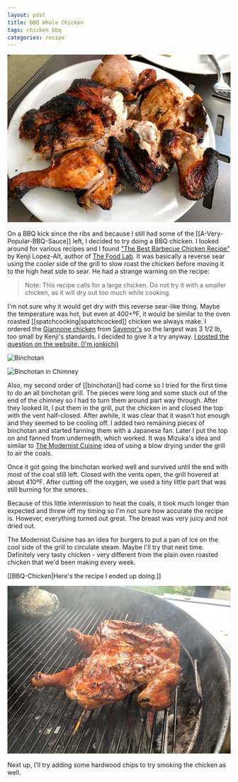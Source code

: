 ```yaml
---
layout: post
title: BBQ Whole Chicken
tags: chicken bbq
categories: recipe
---
```

![BBQ Chicken](/images/recipes/0406E117-8344-4062-A62F-FBAC97655E1C-13411-00000961DB0A0BC1/8CFA0C82-D0C4-4F26-ABBF-441CB2444555-13411-00000961FEA8CB38.jpg)

On a BBQ kick since the ribs and because I still had some of the [[A-Very-Popular-BBQ-Sauce]] left, I decided to try doing a BBQ chicken. I looked around for various recipes and I found ["The Best Barbecue Chicken Recipe"](https://www.seriouseats.com/recipes/2012/08/the-best-barbecue-chicken-recipe.html) by Kenji Lopez-Alt, author of [The Food Lab](https://www.seriouseats.com/the-food-lab). It was basically a reverse sear using the cooler side of the grill to slow roast the chicken before moving it to the high heat side to sear. He had a strange warning on the recipe:

>Note: This recipe calls for a large chicken. Do not try it with a smaller chicken, as it will dry out too much while cooking.

I'm not sure why it would get dry with this reverse sear-like thing. Maybe the temperature was hot, but even at 400+ºF, it would be similar to the oven roasted [[spatchcocking|spatchcocked]] chicken we always make. I ordered the [Giannone chicken](http://giannonepoultry.com/en/) from [Savenor's](https://www.savenorsmarket.com/) so the largest was 3 1/2 lb, too small by Kenji's standards. I decided to give it a try anyway. [I posted the question on the website. (I'm jonkichi)](https://www.seriouseats.com/recipes/2012/08/the-best-barbecue-chicken-recipe.html#comment-anchor-43758)

![Binchotan](/images/binchotan.jpeg)

![Binchotan in Chimney](/images/binchotan-chimney.jpeg)

Also, my second order of [[binchotan]] had come so I tried for the first time to do an all binchotan grill. The pieces were long and some stuck out of the end of the chimney so I had to turn them around part way through. After they looked lit, I put them in the grill, put the chicken in and closed the top with the vent half-closed. After awhile, it was clear that it wasn't hot enough and they seemed to be cooling off. I added two remaining pieces of binchotan and started fanning them with a Japanese fan. Later I put the top on and fanned from underneath, which worked. It was Mizuka's idea and similar to [The Modernist Cuisine](https://modernistcuisine.com/books/modernist-cuisine-at-home/) idea of using a blow drying under the grill to air the coals.

Once it got going the binchotan worked well and survived until the end with most of the coal still left. Closed with the vents open, the grill hovered at about 410ºF. After cutting off the oxygen, we used a tiny little part that was still burning for the smores.

Because of this little intermission to heat the coals, it took much longer than expected and threw off my timing so I'm not sure how accurate the recipe is. However, everything turned out great. The breast was very juicy and not dried out.

The Modernist Cuisine has an idea for burgers to put a pan of ice on the cool side of the grill to circulate steam. Maybe I'll try that next time. Definitely very tasty chicken - very different from the plain oven roasted chicken that we'd been making every week.

[[BBQ-Chicken|Here's the recipe I ended up doing.]]

![BBQ Chicken on Grill](/images/recipes/0406E117-8344-4062-A62F-FBAC97655E1C-13411-00000961DB0A0BC1/F0996122-7C1C-42E7-95B6-D6056823E31A-13411-0000096209DEE383.jpg)

Next up, I'll try adding some hardwood chips to try smoking the chicken as well.